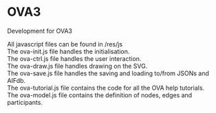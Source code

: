 # OVA3
Development for OVA3
<p>All javascript files can be found in /res/js <br>
The ova-init.js file handles the initialisation. <br>
The ova-ctrl.js file handles the user interaction. <br>
The ova-draw.js file handles drawing on the SVG. <br>
The ova-save.js file handles the saving and loading to/from JSONs and AIFdb. <br>
The ova-tutorial.js file contains the code for all the OVA help tutorials. <br>
The ova-model.js file contains the definition of nodes, edges and participants.
<p>
